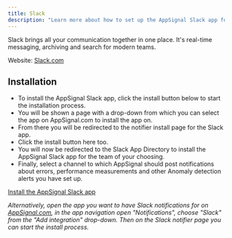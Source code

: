 ```yaml
---
title: Slack
description: "Learn more about how to set up the AppSignal Slack app for your Slack team."
---
```


Slack brings all your communication together in one place. It's real-time messaging, archiving and search for modern teams.

Website: [Slack.com](https://www.slack.com)

## Installation

- To install the AppSignal Slack app, click the install button below to start the installation process.
- You will be shown a page with a drop-down from which you can select the app on AppSignal.com to install the app on.
- From there you will be redirected to the notifier install page for the Slack app.
- Click the install button here too.
- You will now be redirected to the Slack App Directory to install the AppSignal Slack app for the team of your choosing.
- Finally, select a channel to which AppSignal should post notifications about errors, performance measurements and other Anomaly detection alerts you have set up.

<a href="https://appsignal.com/redirect-to/app?to=notifiers/new/slack" class="button small">Install the AppSignal Slack app</a>

_Alternatively, open the app you want to have Slack notifications for on [AppSignal.com](https://appsignal.com), in the app navigation open "Notifications", choose "Slack" from the "Add integration" drop-down. Then on the Slack notifier page you can start the install process._
